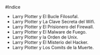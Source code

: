 
#Indice

* Larry Plotter y El Bucle Filosofal.
* Larry Plotter y La Clave Secreta del Wifi.
* Larry Plotter y El Prisionero del Firewall.
* Larry Plotter y El Malware de Fuego.
* Larry Plotter y la Orden de Unix.
* Larry Plotter y El Misterio del Hacker.
* Larry Plotter y Los Comits de la Muerte.
